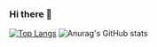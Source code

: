 ### Hi there 👋

<!--
**GuilhermeSO1337/GuilhermeSO1337** is a ✨ _special_ ✨ repository because its `README.md` (this file) appears on your GitHub profile.

Here are some ideas to get you started:

- 🔭 I’m currently working on ...
- 🌱 I’m currently learning ...
- 👯 I’m looking to collaborate on ...
- 🤔 I’m looking for help with ...
- 💬 Ask me about ...
- 📫 How to reach me: ...
- 😄 Pronouns: ...
- ⚡ Fun fact: ...
-->

[![Top Langs](https://github-readme-stats.vercel.app/api/top-langs/?username=GuilhermeSO1337)](https://github.com/anuraghazra/github-readme-stats)
![Anurag's GitHub stats](https://github-readme-stats.vercel.app/api?username=GuilhermeSO1337&theme=dark&show_icons=true)


